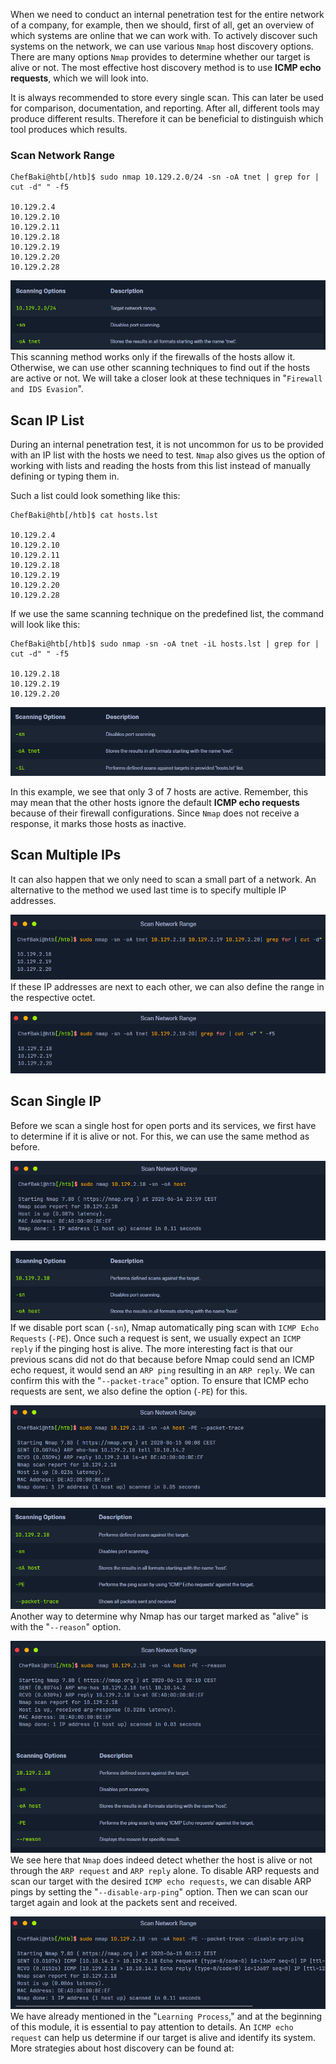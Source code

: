 When we need to conduct an internal penetration test for the entire network of a company, for example, then we should, first of all, get an overview of which systems are online that we can work with. To actively discover such systems on the network, we can use various `Nmap` host discovery options. There are many options `Nmap` provides to determine whether our target is alive or not. The most effective host discovery method is to use **ICMP echo requests**, which we will look into.

It is always recommended to store every single scan. This can later be used for comparison, documentation, and reporting. After all, different tools may produce different results. Therefore it can be beneficial to distinguish which tool produces which results.

### Scan Network Range

```shell-session
ChefBaki@htb[/htb]$ sudo nmap 10.129.2.0/24 -sn -oA tnet | grep for | cut -d" " -f5

10.129.2.4
10.129.2.10
10.129.2.11
10.129.2.18
10.129.2.19
10.129.2.20
10.129.2.28
```

![Pasted-image-20221219151956.png](/Images/Pasted-image-20221219151956.png)
This scanning method works only if the firewalls of the hosts allow it. Otherwise, we can use other scanning techniques to find out if the hosts are active or not. We will take a closer look at these techniques in "`Firewall and IDS Evasion`".

## Scan IP List

During an internal penetration test, it is not uncommon for us to be provided with an IP list with the hosts we need to test. `Nmap` also gives us the option of working with lists and reading the hosts from this list instead of manually defining or typing them in.

Such a list could look something like this:

```shell-session
ChefBaki@htb[/htb]$ cat hosts.lst

10.129.2.4
10.129.2.10
10.129.2.11
10.129.2.18
10.129.2.19
10.129.2.20
10.129.2.28
```


If we use the same scanning technique on the predefined list, the command will look like this:

```shell-session
ChefBaki@htb[/htb]$ sudo nmap -sn -oA tnet -iL hosts.lst | grep for | cut -d" " -f5

10.129.2.18
10.129.2.19
10.129.2.20
```

![Pasted-image-20221219152104.png](/Images/Pasted-image-20221219152104.png)

In this example, we see that only 3 of 7 hosts are active. Remember, this may mean that the other hosts ignore the default **ICMP echo requests** because of their firewall configurations. Since `Nmap` does not receive a response, it marks those hosts as inactive.

## Scan Multiple IPs

It can also happen that we only need to scan a small part of a network. An alternative to the method we used last time is to specify multiple IP addresses.

![Pasted-image-20221219152123.png](/Images/Pasted-image-20221219152123.png)
If these IP addresses are next to each other, we can also define the range in the respective octet.

![Pasted-image-20221219152146.png](/Images/Pasted-image-20221219152146.png)
## Scan Single IP

Before we scan a single host for open ports and its services, we first have to determine if it is alive or not. For this, we can use the same method as before.

![Pasted-image-20221219152205.png](/Images/Pasted-image-20221219152205.png)

![Pasted-image-20221219152225.png](/Images/Pasted-image-20221219152225.png)
If we disable port scan (`-sn`), Nmap automatically ping scan with `ICMP Echo Requests` (`-PE`). Once such a request is sent, we usually expect an `ICMP reply` if the pinging host is alive. The more interesting fact is that our previous scans did not do that because before Nmap could send an ICMP echo request, it would send an `ARP ping` resulting in an `ARP reply`. We can confirm this with the "`--packet-trace`" option. To ensure that ICMP echo requests are sent, we also define the option (`-PE`) for this.

![Pasted-image-20221219152251.png](/Images/Pasted-image-20221219152251.png)

![Pasted-image-20221219152302.png](/Images/Pasted-image-20221219152302.png)
Another way to determine why Nmap has our target marked as "alive" is with the "`--reason`" option.

![Pasted-image-20221219152318.png](/Images/Pasted-image-20221219152318.png)
We see here that `Nmap` does indeed detect whether the host is alive or not through the `ARP request` and `ARP reply` alone. To disable ARP requests and scan our target with the desired `ICMP echo requests`, we can disable ARP pings by setting the "`--disable-arp-ping`" option. Then we can scan our target again and look at the packets sent and received.

![Pasted-image-20221219152332.png](/Images/Pasted-image-20221219152332.png)
We have already mentioned in the "`Learning Process`," and at the beginning of this module, it is essential to pay attention to details. An `ICMP echo request` can help us determine if our target is alive and identify its system. More strategies about host discovery can be found at: